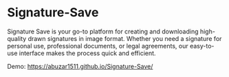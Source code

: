 # Signature-Save
Signature Save is your go-to platform for creating and downloading high-quality drawn signatures in image format. Whether you need a signature for personal use, professional documents, or legal agreements, our easy-to-use interface makes the process quick and efficient.

Demo: https://abuzar1511.github.io/Signature-Save/
